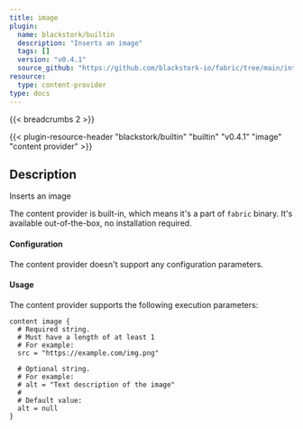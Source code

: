 ```yaml
---
title: image
plugin:
  name: blackstork/builtin
  description: "Inserts an image"
  tags: []
  version: "v0.4.1"
  source_github: "https://github.com/blackstork-io/fabric/tree/main/internal/builtin/"
resource:
  type: content-provider
type: docs
---
```


{{< breadcrumbs 2 >}}

{{< plugin-resource-header "blackstork/builtin" "builtin" "v0.4.1" "image" "content provider" >}}

## Description
Inserts an image

The content provider is built-in, which means it's a part of `fabric` binary. It's available out-of-the-box, no installation required.


#### Configuration

The content provider doesn't support any configuration parameters.

#### Usage

The content provider supports the following execution parameters:

```hcl
content image {
  # Required string.
  # Must have a length of at least 1
  # For example:
  src = "https://example.com/img.png"

  # Optional string.
  # For example:
  # alt = "Text description of the image"
  # 
  # Default value:
  alt = null
}
```

